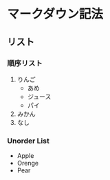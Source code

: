# マークダウン記法

## リスト

### 順序リスト

1. りんご
    - あめ
    - ジュース
    - パイ
1. みかん
1. なし

### Unorder List

- Apple
- Orenge
- Pear

